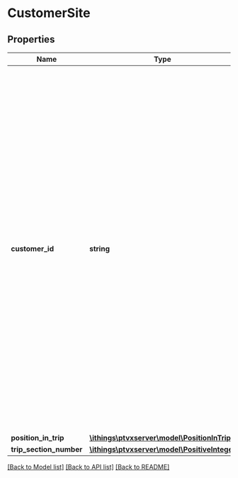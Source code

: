 # CustomerSite

## Properties
Name | Type | Description | Notes
------------ | ------------- | ------------- | -------------
**customer_id** | **string** | ID of the customer that can be set to link several customer sites with different opening intervals. Customer sites with the same customer ID may only differ in the location ID and in the opening intervals. Otherwise an exception is thrown. If successive stops at customer sites share the same customer ID, the service time per stop of the site and of the vehicle are only considered at the first stop of the sequence. | [optional] 
**position_in_trip** | [**\ithings\ptvxserver\model\PositionInTrip**](PositionInTrip.md) |  | [optional] 
**trip_section_number** | [**\ithings\ptvxserver\model\PositiveInteger**](PositiveInteger.md) |  | [optional] 

[[Back to Model list]](../../README.md#documentation-for-models) [[Back to API list]](../../README.md#documentation-for-api-endpoints) [[Back to README]](../../README.md)


